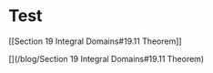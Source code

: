 # Test

[[Section 19 Integral Domains#19.11 Theorem]]

[](/blog/Section 19 Integral Domains#19.11 Theorem)
